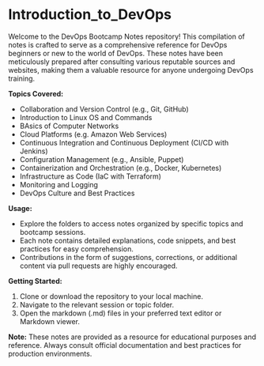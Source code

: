 # Introduction_to_DevOps


Welcome to the DevOps Bootcamp Notes repository! This compilation of notes is crafted to serve as a comprehensive reference for DevOps beginners or new to the world of DevOps. These notes have been meticulously prepared after consulting various reputable sources and websites, making them a valuable resource for anyone undergoing DevOps training.

**Topics Covered:**

- Collaboration and Version Control (e.g., Git, GitHub)
- Introduction to Linux OS and Commands
- BAsics of Computer Networks
- Cloud Platforms (e.g. Amazon Web Services)
- Continuous Integration and Continuous Deployment (CI/CD with Jenkins)
- Configuration Management (e.g., Ansible, Puppet)
- Containerization and Orchestration (e.g., Docker, Kubernetes)
- Infrastructure as Code (IaC with Terraform)
- Monitoring and Logging
- DevOps Culture and Best Practices

**Usage:**
- Explore the folders to access notes organized by specific topics and bootcamp sessions.
- Each note contains detailed explanations, code snippets, and best practices for easy comprehension.
- Contributions in the form of suggestions, corrections, or additional content via pull requests are highly encouraged.

**Getting Started:**
1. Clone or download the repository to your local machine.
2. Navigate to the relevant session or topic folder.
3. Open the markdown (.md) files in your preferred text editor or Markdown viewer.

**Note:**
These notes are provided as a resource for educational purposes and reference. Always consult official documentation and best practices for production environments.

